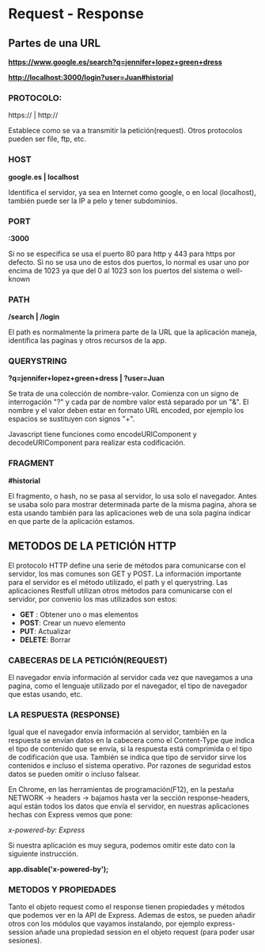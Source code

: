 # Request - Response

## Partes de una URL

**<https://www.google.es/search?q=jennifer+lopez+green+dress>**

**<http://localhost:3000/login?user=Juan#historial>**

### PROTOCOLO:

https:// | http://

Establece como se va a transmitir la petición(request). Otros protocolos pueden ser file, ftp, etc.

### HOST

**google.es | localhost**

Identifica el servidor, ya sea en Internet como google, o en local (localhost), también puede ser la IP a pelo y tener subdominios.

### PORT

**:3000**

Si no se especifica se usa el puerto 80 para http y 443 para https por defecto. Si no se usa uno de estos dos puertos, lo normal es usar uno por encima de 1023 ya que del 0 al 1023 son los puertos del sistema o well-known

### PATH

**/search | /login**

El path es normalmente la primera parte de la URL que la aplicación maneja, identifica las paginas y otros recursos de la app.

### QUERYSTRING

**?q=jennifer+lopez+green+dress | ?user=Juan**

Se trata de una colección de nombre-valor. Comienza con un signo de interrogación "?" y cada par de nombre valor está separado por un "&". El nombre y el valor deben estar en formato URL encoded, por ejemplo los espacios se sustituyen con signos "+".

Javascript tiene funciones como encodeURIComponent y decodeURIComponent para realizar esta codificación.

### FRAGMENT

**\#historial**

El fragmento, o hash, no se pasa al servidor, lo usa solo el navegador. Antes se usaba solo para mostrar determinada parte de la misma pagina, ahora se esta usando también para las aplicaciones web de una sola pagina indicar en que parte de la aplicación estamos.


## METODOS DE LA PETICIÓN HTTP

El protocolo HTTP define una serie de métodos para comunicarse con el servidor, los mas comunes son GET y POST. La información importante para el servidor es el método utilizado, el path y el querystring.
Las aplicaciones Restfull utilizan otros métodos para comunicarse con el servidor, por convenio los mas utilizados son estos:

* **GET** : Obtener uno o mas elementos
* **POST**: Crear un nuevo elemento
* **PUT**: Actualizar
* **DELETE**: Borrar

### CABECERAS DE LA PETICIÓN(REQUEST)

El navegador envía información al servidor cada vez que navegamos a una pagina, como el lenguaje utilizado por el navegador, el tipo de navegador que estas usando, etc.

### LA RESPUESTA (RESPONSE)

Igual que el navegador envía información al servidor, también en la respuesta se envían datos en la cabecera como el Content-Type que indica el tipo de contenido que se envía, si la respuesta está comprimida o el tipo de codificación que usa. También se indica que tipo de servidor sirve los contenidos e incluso el sistema operativo. Por razones de seguridad estos datos se pueden omitir o incluso falsear.

En Chrome, en las herramientas de programación(F12), en la pestaña NETWORK -> headers -> bajamos hasta ver la sección response-headers, aquí están todos los datos que envía el servidor, en nuestras aplicaciones hechas con Express vemos que pone:

_x-powered-by: Express_

Si nuestra aplicación es muy segura, podemos omitir este dato con la siguiente instrucción.

  **app.disable('x-powered-by');**

### METODOS Y PROPIEDADES

Tanto el objeto request como el response tienen propiedades y métodos que podemos ver en la API de Express. Ademas de estos, se pueden añadir otros con los módulos que vayamos instalando, por ejemplo express-session añade una propiedad session en el objeto request (para poder usar sesiones).
